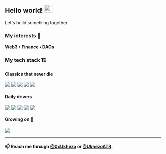 


## Hello world! <img src="https://media0.giphy.com/media/WtvO1KoyUU3Gs3J7co/giphy.gif" width="25">

Let's build something together.

### My interests 🚀
<h4> Web3 • Finance • DAOs   <h4/>
 
### My tech stack 🏗️

#### Classics that never die
<p>
  <img src="https://img.shields.io/badge/Javascript-f7e01d?style=for-the-badge&logo=javascript&logoColor=black" />
  <img src="https://img.shields.io/badge/CSS-2a65f0?style=for-the-badge&logo=css3&logoColor=black" />
  <img src="https://img.shields.io/badge/HTML-f16528?style=for-the-badge&logo=html5&logoColor=black" />
  <img src="https://img.shields.io/badge/Redux-7648ba?style=for-the-badge&logo=redux&logoColor=black" />
 
  
  <img src="https://img.shields.io/badge/GitHub_Actions-F05032?style=for-the-badge&logo=github-actions&logoColor=white" />
<p/>

#### Daily drivers
<p>
  <img src="https://img.shields.io/badge/Git-F05032?style=for-the-badge&logo=git&logoColor=white" />
  <img src="https://img.shields.io/badge/Solidity-e6e6e6?style=for-the-badge&logo=solidity&logoColor=black" />
  <img src="https://img.shields.io/badge/React-5fdafa?style=for-the-badge&logo=react&logoColor=black" />
  <img src="https://img.shields.io/badge/Tailwind-38bdf8?style=for-the-badge&logo=tailwindcss&logoColor=white" />
  <img src="https://img.shields.io/badge/Jest-793446?style=for-the-badge&logo=jest&logoColor=white" />
<p/>

#### Growing on 🌱 
<p>
  <img src="https://img.shields.io/badge/Rust-black?style=for-the-badge&logo=rust&logoColor=#E57324" />
<p/>

---

#### 📫 Reach me through [@0xUkhezo](https://twitter.com/0xukhezo) or [@UkhezoATR](https://t.me/@ATeranR).
